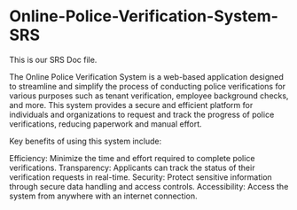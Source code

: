 # Online-Police-Verification-System-SRS
This is our SRS Doc file.

The Online Police Verification System is a web-based application designed to streamline and simplify the process of conducting police verifications for various purposes such as tenant verification, employee background checks, and more. This system provides a secure and efficient platform for individuals and organizations to request and track the progress of police verifications, reducing paperwork and manual effort.

Key benefits of using this system include:

Efficiency: Minimize the time and effort required to complete police verifications. Transparency: Applicants can track the status of their verification requests in real-time. Security: Protect sensitive information through secure data handling and access controls. Accessibility: Access the system from anywhere with an internet connection.
